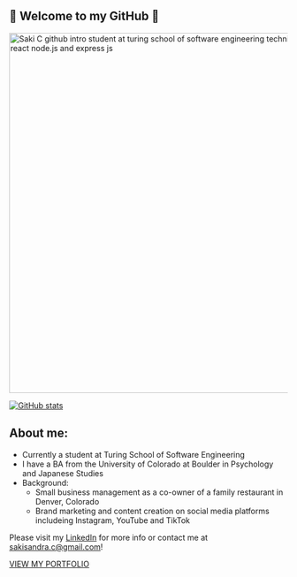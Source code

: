 ## 🌸 Welcome to my GitHub 🌸

<img width="652" alt="Saki C github intro student at turing school of software engineering technical skills javascript react node.js and express js" src="https://github.com/sakisandrac/sakisandrac/assets/118419729/4f103f1e-07e2-4b86-9570-5ed48982278a">


[![GitHub stats](https://github-readme-stats.vercel.app/api?username=sakisandrac)](https://github.com/sakisandrac/github-readme-stats)


## About me:
- Currently a student at Turing School of Software Engineering
- I have a BA from the University of Colorado at Boulder in Psychology and Japanese Studies
- Background:
  - Small business management as a co-owner of a family restaurant in Denver, Colorado
  - Brand marketing and content creation on social media platforms includeing Instagram, YouTube and TikTok

Please visit my <a href="https://www.linkedin.com/in/saki-c-a7306b259/">LinkedIn</a> for more info or contact me at sakisandra.c@gmail.com!

<a href="https://saki-c-portfolio.vercel.app/">VIEW MY PORTFOLIO</a>
